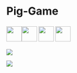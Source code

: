 # Pig-Game
### <img src="http://ForTheBadge.com/images/badges/made-with-python.svg" height=40/><img src="https://img.shields.io/badge/html-%23239120.svg?&style=flat-square&logo=html5&logoColor=white" height=40/> <img src="https://img.shields.io/badge/javascript%20-%23323330.svg?&style=for-the-badge&logo=javascript&logoColor=%23F7DF1E" height=40/> <img src="https://img.shields.io/badge/css-%23239120.svg?&style=flat-square&logo=css3&logoColor=white" height=40/>

![](https://github.com/aman-1998/Pig-Game/blob/master/images/Pig.PNG)


![](https://github.com/aman-1998/Pig-Game/blob/master/images/pig2.PNG)
